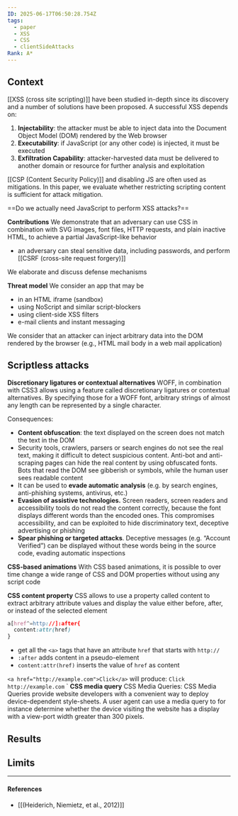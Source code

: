 ```yaml
---
ID: 2025-06-17T06:50:28.754Z
tags:
  - paper
  - XSS
  - CSS
  - clientSideAttacks
Rank: A*
---
```

## Context

[[XSS (cross site scripting)]] have been studied in-depth since its discovery and a number of solutions have been proposed. A successful XSS depends on:
1. **Injectability**: the attacker must be able to inject data into the Document Object Model (DOM) rendered by the Web browser
2. **Executability**: if JavaScript (or any other code) is injected, it must be executed
3. **Exfiltration Capability**: attacker-harvested data must be delivered to another domain or resource for further analysis and exploitation

[[CSP (Content Security Policy)]] and disabling JS are often used as mitigations.
In this paper, we evaluate whether restricting scripting content is sufficient for attack mitigation.

==Do we actually need JavaScript to perform XSS attacks?==

**Contributions**
We demonstrate that an adversary can use CSS in combination with SVG images, font files, HTTP requests, and plain inactive HTML, to achieve a partial JavaScript-like behavior
- an adversary can steal sensitive data, including passwords, and perform [[CSRF (cross-site request forgery)]]

We elaborate and discuss defense mechanisms

**Threat model**
We consider an app that may be
- in an HTML iframe (sandbox)
- using NoScript and similar script-blockers
- using client-side XSS filters
- e-mail clients and instant messaging

We consider that an attacker can inject arbitrary data into the DOM rendered by the browser (e.g., HTML mail body in a web mail application)

## Scriptless attacks

**Discretionary ligatures or contextual alternatives**
WOFF, in combination with CSS3 allows using a feature called discretionary ligatures or contextual alternatives. By specifying those for a WOFF font, arbitrary strings of almost any length can be represented by a single character.

Consequences:
- **Content obfuscation**: the text displayed on the screen does not match the text in the DOM
- Security tools, crawlers, parsers or search engines do not see the real text, making it difficult to detect suspicious content. Anti-bot and anti-scraping pages can hide the real content by using obfuscated fonts. Bots that read the DOM see gibberish or symbols, while the human user sees readable content
- It can be used to **evade automatic analysis** (e.g. by search engines, anti-phishing systems, antivirus, etc.)
- **Evasion of assistive technologies.** Screen readers, screen readers and accessibility tools do not read the content correctly, because the font displays different words than the encoded ones. This compromises accessibility, and can be exploited to hide discriminatory text, deceptive advertising or phishing
- **Spear phishing or targeted attacks**. Deceptive messages (e.g. “Account Verified”) can be displayed without these words being in the source code, evading automatic inspections

**CSS-based animations**
With CSS based animations, it is possible to over time change a wide range of CSS and DOM properties without using any script code

**CSS content property**
CSS allows to use a property called content to extract arbitrary attribute values and display the value either before, after, or instead of the selected element

```css
a[href^=http://]:after{
  content:attr(href)
}
```
- get all the `<a>` tags that have an attribute `href` that starts with `http://`
- `:after` adds content in a pseudo-element
- `content:attr(href)` inserts the value of `href` as content

`<a href="http://example.com">Click</a>` will produce: `Click http://example.com`
`
**CSS media query**
CSS Media Queries: CSS Media Queries provide website developers with a convenient way to deploy device-dependent style-sheets. A user agent can use a media query to for instance determine whether the device visiting the website has a display with a view-port width greater than 300 pixels.

## Results


## Limits



---
#### References
- [[(Heiderich, Niemietz, et al., 2012)]]
